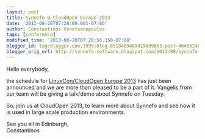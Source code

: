 ```yaml
---
layout: post
title: Synnefo @ CloudOpen Europe 2013
date: '2013-08-20T07:28:00.001-07:00'
author: Constantinos Venetsanopoulos
tags: [conference]
modified_time: '2013-08-20T07:28:56.358-07:00'
blogger_id: tag:blogger.com,1999:blog-8518489485419439663.post-4646524658377035466
blogger_orig_url: http://synnefo-software.blogspot.com/2013/08/synnefo-cloudopen-europe-2013.html
---
```



Hello everybody,

the schedule for [LinuxCon/CloudOpen Europe 2013](http://events.linuxfoundation.org/events/cloudopen-europe) has just been announced and we are more than pleased to be a part of it.<!--break--> Vangelis from our team will be giving a talk/demo about Synnefo on Tuesday.

So, join us at CloudOpen 2013, to learn more about Synnefo and see how it is used in large scale production environments.

See you all in Edinburgh,  
Constantinos